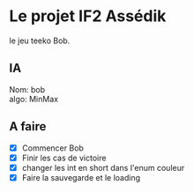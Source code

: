 # Le projet IF2 Assédik

le jeu teeko Bob.


## IA

Nom: bob <br>
algo: MinMax


## A faire

- [X] Commencer Bob
- [X] Finir les cas de victoire
- [X] changer les int en short dans l'enum couleur
- [X] Faire la sauvegarde et le loading